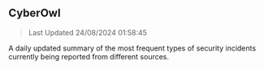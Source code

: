 ## CyberOwl 
> Last Updated 24/08/2024 01:58:45 


A daily updated summary of the most frequent types of security incidents currently being reported from different sources.

